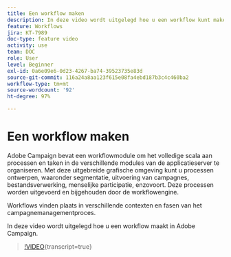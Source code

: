 ```yaml
---
title: Een workflow maken
description: In deze video wordt uitgelegd hoe u een workflow kunt maken.
feature: Workflows
jira: KT-7989
doc-type: feature video
activity: use
team: DOC
role: User
level: Beginner
exl-id: 0a6e09e6-0d23-4267-ba74-39523735e83d
source-git-commit: 116a24a8aa123f615e08fa4ebd187b3c4c460ba2
workflow-type: tm+mt
source-wordcount: '92'
ht-degree: 97%

---
```


# Een workflow maken

Adobe Campaign bevat een workflowmodule om het volledige scala aan processen en taken in de verschillende modules van de applicatieserver te organiseren. Met deze uitgebreide grafische omgeving kunt u processen ontwerpen, waaronder segmentatie, uitvoering van campagnes, bestandsverwerking, menselijke participatie, enzovoort. Deze processen worden uitgevoerd en bijgehouden door de workflowengine.

Workflows vinden plaats in verschillende contexten en fasen van het campagnemanagementproces.

In deze video wordt uitgelegd hoe u een workflow maakt in Adobe Campaign.

>[!VIDEO](https://video.tv.adobe.com/v/25559?quality=12&learn=on){transcript=true}
